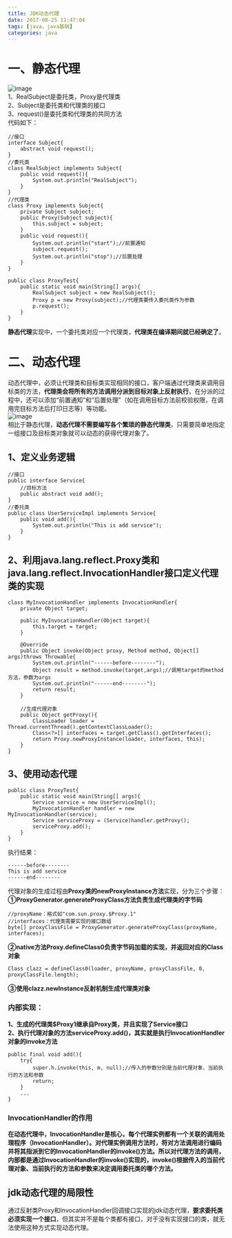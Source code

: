 ```yaml
---
title: JDK动态代理  
date: 2017-08-25 11:47:04  
tags: [java，java基础]    
categories: java  
---
```

# 一、静态代理
![image](http://osrmzp0jr.bkt.clouddn.com/%E9%9D%99%E6%80%81%E4%BB%A3%E7%90%86.png)  
1、RealSubject是委托类，Proxy是代理类  
2、Subject是委托类和代理类的接口  
3、request()是委托类和代理类的共同方法  
代码如下：  
```
//接口
interface Subject{
    abstract void request();
}
//委托类
class RealSubject implements Subject{
    public void request(){
        System.out.println("RealSubject");
    }
}
//代理类
class Proxy implements Subject{
    private Subject subject;
    public Proxy(Subject subject){
        this.subject = subject;
    }
    public void request(){
        System.out.println("start");//前置通知
        subject.request();
        System.out.println("stop");//后置处理
    }
}

public class ProxyTest{
    public static void main(String[] args){
        RealSubject subject = new RealSubject();
        Proxy p = new Proxy(subject);//代理类要传入委托类作为参数
        p.request();
    }
}
```
**静态代理**实现中，一个委托类对应一个代理类，**代理类在编译期间就已经确定了**。

# 二、动态代理
动态代理中，必须让代理类和目标类实现相同的接口，客户端通过代理类来调用目标类的方法，**代理类会将所有的方法调用分派到目标对象上反射执行**，在分派的过程中，还可以添加“前置通知”和“后置处理”（如在调用目标方法前校验权限，在调用完目标方法后打印日志等）等功能。  
![image](http://osrmzp0jr.bkt.clouddn.com/%E4%BB%A3%E7%90%86.png)  
相比于静态代理，**动态代理不需要编写各个繁琐的静态代理类**，只需要简单地指定一组接口及目标类对象就可以动态的获得代理对象了。  
## 1、定义业务逻辑  
```
//接口
public interface Service{
    //目标方法
    public abstract void add();
}
//委托类
public class UserServiceImpl implements Service{
    public void add(){
        System.out.println("This is add service");
    }
}
```
## 2、利用java.lang.reflect.Proxy类和java.lang.reflect.InvocationHandler接口定义代理类的实现  
```
class MyInvocationHandler implements InvocationHandler{
    private Object target;
    
    public MyInvocationHandler(Object target){
        this.target = target;
    }
    
    @Override
    public Object invoke(Object proxy, Method method, Object[] args)throws Throwable{
        System.out.println("------before--------");
        Object result = method.invoke(target,args);//调用target的method方法，参数为args
        System.out.println("------end--------");
        return result;
    }
    
    //生成代理对象
    public Object getProxy(){
        ClassLoader loader = Thread.currentThread().getContextClassLoader();
        Class<?>[] interfaces = target.getClass().getInterfaces();
        return Proxy.newProxyInstance(loader, interfaces, this);
    }
}
```
## 3、使用动态代理  
```
public class ProxyTest{
    public static void main(String[] args){
        Service service = new UserServiceImpl();
        MyInvocationHandler handler = new MyInvocationHandler(service);
        Service serviceProxy = (Service)handler.getProxy();
        serviceProxy.add();
    }
}
```
执行结果：  
```
------before--------
This is add service
------end--------
```
代理对象的生成过程由**Proxy类的newProxyInstance方法**实现，分为三个步骤：  
**①ProxyGenerator.generateProxyClass方法负责生成代理类的字节码**  
```
//proxyName：格式如"com.sun.proxy.$Proxy.1"
//interfaces：代理类需要实现的接口数组
byte[] proxyClassFile = ProxyGenerator.generateProxyClass(proxyName, interfaces);
```
**②native方法Proxy.defineClass0负责字节码加载的实现，并返回对应的Class对象**  
```
Class clazz = defineClass0(loader, proxyName, proxyClassFile, 0, proxyClassFile.length);
```
**③使用clazz.newInstance反射机制生成代理类对象**  

### 内部实现：  
**1、生成的代理类$Proxy1继承自Proxy类，并且实现了Service接口  
2、执行代理对象的方法serviceProxy.add()，其实就是执行InvocationHandler对象的invoke方法**   
```
public final void add(){
    try{
        super.h.invoke(this, m, null);//传入的参数分别是当前代理对象、当前执行的方法和参数
        return;
    }
    ...
}
```

### InvocationHandler的作用
**在动态代理中，InvocationHandler是核心，每个代理实例都有一个关联的调用处理程序（InvocationHandler）。对代理实例调用方法时，将对方法调用进行编码并将其指派到它的InvocationHandler的invoke()方法。所以对代理方法的调用，内部都是通过InvocationHandler的invoke()实现的，invoke()根据传入的当前代理对象、当前执行的方法和参数来决定调用委托类的哪个方法。**

## jdk动态代理的局限性
通过反射类Proxy和InvocationHandler回调接口实现的jdk动态代理，**要求委托类必须实现一个接口**，但其实并不是每个类都有接口，对于没有实现接口的类，就无法使用这种方式实现动态代理。

